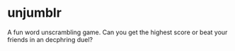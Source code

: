 # unjumblr

A fun word unscrambling game. Can you get the highest score or beat your friends in an decphring duel?
